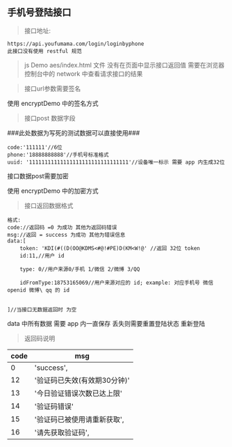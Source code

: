 手机号登陆接口
---
>接口地址:

	https://api.youfumama.com/login/loginbyphone
	此接口没有使用 restful 规范
	
>js Demo
aes/index.html 文件
没有在页面中显示接口返回值 
需要在浏览器控制台中的 network 中查看请求接口的结果

>接口url参数需要签名

使用 encryptDemo 中的签名方式
>接口post 数据字段

###此处数据为写死的测试数据可以直接使用###

	code:'111111'//6位
	phone:'18888888888'//手机号标准格式
	uuid: '11111111111111111111111111111111'//设备唯一标示 需要 app 内生成32位


接口数据post需要加密 

使用 encryptDemo 中的加密方式
>接口返回数据格式

	格式:
	code://返回码 =0 为成功 其他为返回码错误
	msg://返回 = success 为成功 其他为错误信息
	data:[
		token: 'KDI(#((D(OO@KDMS<#@!#PE)D(KM<W!@' //返回 32位 token 
        id:11,//用户 id

        type: 0//用户来源0/手机 1/微信 2/微博 3/QQ

        idFromType:18753165069//用户来源对应的 id; example: 对应手机号 微信 openid 微博\ qq 的 id
              

	]//当接口无数据返回时 为空
	 
	
data 中所有数据 需要 app 内一直保存 丢失则需要重置登陆状态 重新登陆
>返回码说明


code |  msg  | 
--------------------|------------------|
    0 |'success',
        12 | '验证码已失效(有效期30分钟)'
        13 | '今日验证错误次数已达上限'
        14 | '验证码错误'
          15 |'验证码已被使用请重新获取',
        16 | '请先获取验证码',




	
